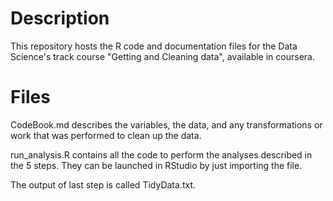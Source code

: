 # Description

This repository hosts the R code and documentation files for the Data Science's track course "Getting and Cleaning data", available in coursera.

# Files

CodeBook.md describes the variables, the data, and any transformations or work that was performed to clean up the data.

run_analysis.R contains all the code to perform the analyses described in the 5 steps. They can be launched in RStudio by just importing the file.

The output of last step is called TidyData.txt.